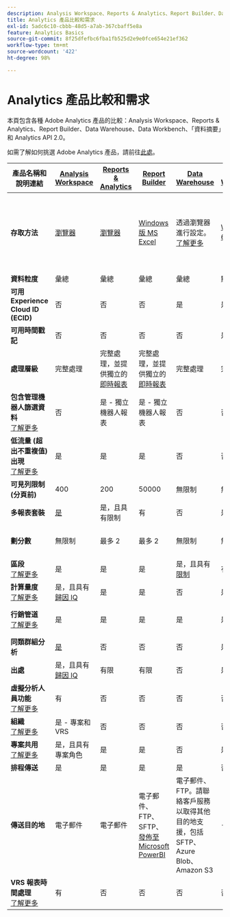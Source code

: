 ```yaml
---
description: Analysis Workspace、Reports & Analytics、Report Builder、Data Warehouse 和 Data Workbench 的系統需求與比較。
title: Analytics 產品比較和需求
exl-id: 5adc6c10-cbbb-48d5-a7ab-367cbaff5e8a
feature: Analytics Basics
source-git-commit: 8f25dfefbc6fba1fb525d2e9e0fce654e21ef362
workflow-type: tm+mt
source-wordcount: '422'
ht-degree: 98%

---
```


# Analytics 產品比較和需求

本頁包含各種 Adobe Analytics 產品的比較：Analysis Workspace、Reports &amp; Analytics、Report Builder、Data Warehouse、Data Workbench、「資料摘要」和 Analytics API 2.0。

如需了解如何挑選 Adobe Analytics 產品，請前往[此處](/help/admin/c-analytics-product-comparison/which-analytics-tool.md)。

| 產品名稱和說明連結 | [Analysis Workspace](/help/analyze/analysis-workspace/home.md) | [Reports &amp; Analytics](/help/analyze/reports-analytics/getting-started.md) | [Report Builder](/help/analyze/report-builder/home.md) | [Data Warehouse](/help/export/data-warehouse/data-warehouse.md) | [Data Workbench](https://experienceleague.adobe.com/docs/data-workbench/using/home.html) | [資料摘要](/help/export/analytics-data-feed/data-feed-overview.md) | [Analytics API 2.0](https://www.adobe.io/apis/experiencecloud/analytics/docs.html) |
|---|---|---|---|---|---|---|---|
| **存取方法** | [瀏覽器](/help/admin/sys-reqs.md) | [瀏覽器](/help/admin/sys-reqs.md) | [Windows 版 MS Excel](/help/analyze/report-builder/setup/system-requirements.md) | 透過瀏覽器進行設定。[了解更多](/help/admin/sys-reqs.md) | [Windows 64 位元](https://experienceleague.adobe.com/docs/data-workbench/using/install/c-data-workbench-client-install.html) | 透過瀏覽器進行設定。[了解更多](/help/export/analytics-data-feed/data-feed-overview.md) | RESTful API 工具。使用Adobe Developer憑據登錄。 [了解更多](https://developer.adobe.com/analytics-apis/docs/2.0/) |
| **資料粒度** | 彙總 | 彙總 | 彙總 | 彙總 | 點擊 | 點擊 | 彙總 |
| **可用 Experience Cloud ID (ECID)** | 否 | 否 | 否 | 是 | 是 | 是 | 否 |
| **可用時間戳記** | 否 | 否 | 否 | 否 | 是 | 是 | 否 |
| **處理層級** | 完整處理 | 完整處理，並提供獨立的[即時報表](/help/components/c-real-time-reporting/realtime.md) | 完整處理，並提供獨立的[即時報表](/help/components/c-real-time-reporting/realtime.md) | 完整處理 | 完整處理 | 完整處理 | 完整處理 |
| **包含管理機器人篩選資料** <br> [了解更多](/help/admin/admin/bot-removal/bot-removal.md) | 否 | 是 - 獨立機器人報表 | 是 - 獨立機器人報表 | 否 | 否 | 否 | 否 |
| **低流量 (超出不重複值) 出現** <br> [了解更多](/help/technotes/low-traffic.md) | 是 | 是 | 是 | 否 | 否 | 否 | 是 |
| **可見列限制 (分頁前)** | 400 | 200 | 50000 | 無限制 | 無限制 | 無限制 | 50000 |
| **多報表套裝** | [是](/help/analyze/analysis-workspace/build-workspace-project/multiple-report-suites.md) | 是，且具有限制 | 有 | 否 | 是 | 否 | 是 |
| **劃分數** | 無限制 | 最多 2 | 最多 2 | 無限制 | 無限制 | 無限制 | 無限制，可跨多個查詢執行 |
| **區段** <br> [了解更多](/help/components/segmentation/segmentation-workflow/seg-workflow.md) | 是 | 是 | 是 | 是，且具有[限制](/help/components/segmentation/seg-reference/seg-compatibility.md) | 有 | 否 | 是 |
| **計算量度** <br> [了解更多](/help/components/c-calcmetrics/cm-overview.md) | 是，且具有[歸因 IQ](/help/analyze/analysis-workspace/attribution/overview.md) | 是 | 是 | 否 | 是 | 否 | 是，且具有[歸因 IQ](/help/analyze/analysis-workspace/attribution/overview.md) |
| **行銷管道** <br> [了解更多](/help/components/c-marketing-channels/c-getting-started-mchannel.md) | 是 | 是 | 是 | 是 | 是 | 是 - [va_finder、va_closer](/help/export/analytics-data-feed/c-df-contents/datafeeds-reference.md) | 是 |
| **同類群組分析** | [是](/help/analyze/analysis-workspace/visualizations/cohort-table/cohort-analysis.md) | 否 | 否 | 否 | 是 | 否 | 否 |
| **出處** | 是，且具有[歸因 IQ](/help/analyze/analysis-workspace/attribution/overview.md) | 有限 | 有限 | 否 | 是 | 否 | 是，且具有[歸因 IQ](/help/analyze/analysis-workspace/attribution/overview.md) |
| **虛擬分析人員功能** <br> [了解更多](/help/analyze/analysis-workspace/virtual-analyst/overview.md) | 有 | 否 | 否 | 否 | 否 | 否 | 是 |
| **組織** <br> [了解更多](/help/analyze/analysis-workspace/curate-share/curate.md) | 是 - 專案和 VRS | 否 | 否 | 否 | 否 | 否 | 是 - 僅限 VRS |
| **專案共用** <br> [了解更多](/help/analyze/analysis-workspace/curate-share/share-projects.md) | 是，且具有專案角色 | 是 | 是 | 否 | 是 | 否 | 否 |
| **排程傳送** | 是 | 是 | 是 | 是 | 否 | 是 | 否 |
| **傳送目的地** | 電子郵件 | 電子郵件 | 電子郵件、FTP、SFTP、[發佈至 Microsoft PowerBI](/help/analyze/report-builder/c-publish-power-bi/power-bi.md) | 電子郵件、FTP。請聯絡客戶服務以取得其他目的地支援，包括 SFTP、Azure Blob、Amazon S3 | - | FTP、SFTP、Azure Blob、Amazon S3 | - |
| **VRS 報表時間處理** <br> [了解更多](/help/components/vrs/vrs-report-time-processing.md) | 有 | 否 | 否 | 否 | 否 | 否 | 是 |
